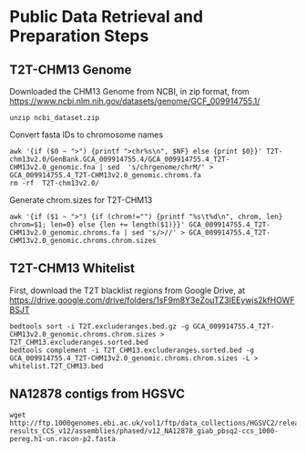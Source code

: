 # Public Data Retrieval and Preparation Steps

## T2T-CHM13 Genome
Downloaded the CHM13 Genome from NCBI, in zip format, from https://www.ncbi.nlm.nih.gov/datasets/genome/GCF_009914755.1/
```
unzip ncbi_dataset.zip
```

Convert fasta IDs to chromosome names
```
awk '{if ($0 ~ ">") {printf ">chr%s\n", $NF} else {print $0}}' T2T-chm13v2.0/GenBank.GCA_009914755.4/GCA_009914755.4_T2T-CHM13v2.0_genomic.fna | sed  's/chrgenome/chrM/' > GCA_009914755.4_T2T-CHM13v2.0_genomic.chroms.fa
rm -rf  T2T-chm13v2.0/
```
Generate chrom.sizes for T2T-CHM13
```
awk '{if ($1 ~ ">") {if (chrom!="") {printf "%s\t%d\n", chrom, len} chrom=$1; len=0} else {len += length($1)}}' GCA_009914755.4_T2T-CHM13v2.0_genomic.chroms.fa | sed 's/>//' > GCA_009914755.4_T2T-CHM13v2.0_genomic.chroms.chrom.sizes
```

## T2T-CHM13 Whitelist
First, download the T2T blacklist regions from Google Drive, at https://drive.google.com/drive/folders/1sF9m8Y3eZouTZ3IEEywjs2kfHOWFBSJT
```
bedtools sort -i T2T.excluderanges.bed.gz -g GCA_009914755.4_T2T-CHM13v2.0_genomic.chroms.chrom.sizes > T2T_CHM13.excluderanges.sorted.bed
bedtools complement -i T2T_CHM13.excluderanges.sorted.bed -g GCA_009914755.4_T2T-CHM13v2.0_genomic.chroms.chrom.sizes -L > whitelist.T2T_CHM13.bed
```

## NA12878 contigs from HGSVC
```
wget http://ftp.1000genomes.ebi.ac.uk/vol1/ftp/data_collections/HGSVC2/release/v1.0/assemblies/20200628_HHU_assembly-results_CCS_v12/assemblies/phased/v12_NA12878_giab_pbsq2-ccs_1000-pereg.h1-un.racon-p2.fasta
```
